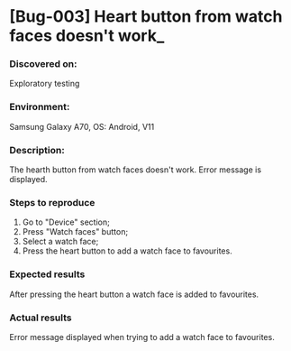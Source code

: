 # **[Bug-003] Heart button from watch faces doesn't work\_**

### **Discovered on:**

Exploratory testing

### **Environment:**

Samsung Galaxy A70, OS: Android, V11

### **Description:**

The hearth button from watch faces doesn't work. Error message is displayed.

### **Steps to reproduce**

1. Go to "Device" section;
2. Press "Watch faces" button;
3. Select a watch face;
4. Press the heart button to add a watch face to favourites.

### **Expected results**

After pressing the heart button a watch face is added to favourites.

### **Actual results**

Error message displayed when trying to add a watch face to favourites.
